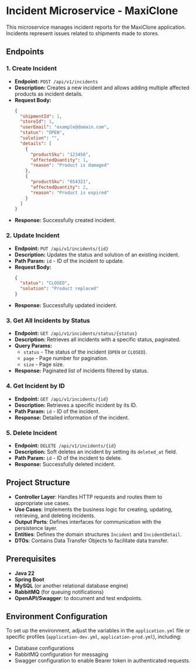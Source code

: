 # Incident Microservice - MaxiClone

This microservice manages incident reports for the MaxiClone application. Incidents represent issues related to shipments made to stores.

## Endpoints

### 1. **Create Incident**
- **Endpoint:** `POST /api/v1/incidents`
- **Description:** Creates a new incident and allows adding multiple affected products as incident details.
- **Request Body:**
  ```json
  {
    "shipmentId": 1,
    "storeId": 1,
    "userEmail": "example@domain.com",
    "status": "OPEN",
    "solution": "",
    "details": [
      {
        "productSku": "123456",
        "affectedQuantity": 1,
        "reason": "Product is damaged"
      },
      {
        "productSku": "654321",
        "affectedQuantity": 2,
        "reason": "Product is expired"
      }
    ]
  }
  ```
- **Response:** Successfully created incident.

### 2. **Update Incident**
- **Endpoint:** `PUT /api/v1/incidents/{id}`
- **Description:** Updates the status and solution of an existing incident.
- **Path Param:** `id` - ID of the incident to update.
- **Request Body:**
  ```json
  {
    "status": "CLOSED",
    "solution": "Product replaced"
  }
  ```
- **Response:** Successfully updated incident.

### 3. **Get All Incidents by Status**
- **Endpoint:** `GET /api/v1/incidents/status/{status}`
- **Description:** Retrieves all incidents with a specific status, paginated.
- **Query Params:**
    - `status` - The status of the incident (`OPEN` or `CLOSED`).
    - `page` - Page number for pagination.
    - `size` - Page size.
- **Response:** Paginated list of incidents filtered by status.

### 4. **Get Incident by ID**
- **Endpoint:** `GET /api/v1/incidents/{id}`
- **Description:** Retrieves a specific incident by its ID.
- **Path Param:** `id` - ID of the incident.
- **Response:** Detailed information of the incident.

### 5. **Delete Incident**
- **Endpoint:** `DELETE /api/v1/incidents/{id}`
- **Description:** Soft deletes an incident by setting its `deleted_at` field.
- **Path Param:** `id` - ID of the incident to delete.
- **Response:** Successfully deleted incident.

## Project Structure

- **Controller Layer**: Handles HTTP requests and routes them to appropriate use cases.
- **Use Cases**: Implements the business logic for creating, updating, retrieving, and deleting incidents.
- **Output Ports**: Defines interfaces for communication with the persistence layer.
- **Entities**: Defines the domain structures `Incident` and `IncidentDetail`.
- **DTOs**: Contains Data Transfer Objects to facilitate data transfer.

## Prerequisites

- **Java 22**
- **Spring Boot**
- **MySQL** (or another relational database engine)
- **RabbitMQ** (for queuing notifications)
- **OpenAPI/Swagger**: to document and test endpoints.

## Environment Configuration

To set up the environment, adjust the variables in the `application.yml` file or specific profiles (`application-dev.yml`, `application-prod.yml`), including:
- Database configurations
- RabbitMQ configuration for messaging
- Swagger configuration to enable Bearer token in authenticated requests.
